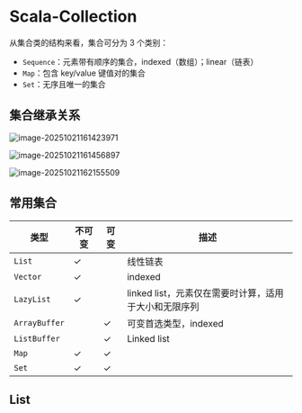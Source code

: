 # Scala-Collection

从集合类的结构来看，集合可分为 3 个类别：

- `Sequence`：元素带有顺序的集合，indexed（数组）；linear（链表）
- `Map`：包含 key/value 键值对的集合
- `Set`：无序且唯一的集合



## 集合继承关系

![image-20251021161423971](http://47.101.155.205/image-20251021161423971.png)

![image-20251021161456897](http://47.101.155.205/image-20251021161456897.png)

![image-20251021162155509](http://47.101.155.205/image-20251021162155509.png)

## 常用集合

| 类型          | 不可变 | 可变 | 描述                                                  |
| ------------- | ------ | ---- | ----------------------------------------------------- |
| `List`        | ✓      |      | 线性链表                                              |
| `Vector`      | ✓      |      | indexed                                               |
| `LazyList`    | ✓      |      | linked list，元素仅在需要时计算，适用于大小和无限序列 |
| `ArrayBuffer` |        | ✓    | 可变首选类型，indexed                                 |
| `ListBuffer`  |        | ✓    | Linked list                                           |
| `Map`         | ✓      | ✓    |                                                       |
| `Set`         | ✓      | ✓    |                                                       |



## List